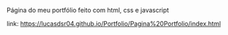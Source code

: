 Página do meu portfólio feito com html, css e javascript

link: https://lucasdsr04.github.io/Portfolio/Pagina%20Portfolio/index.html
